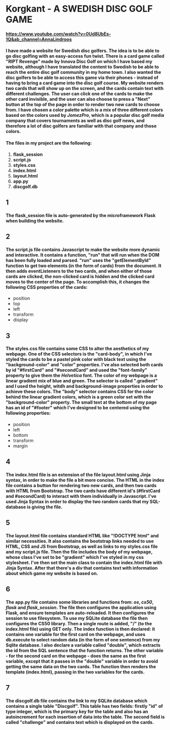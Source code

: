 # Korgkant - A SWEDISH DISC GOLF GAME
#### <https://www.youtube.com/watch?v=0Ud8UbEs-1Q&ab_channel=AnnaLindroos>
#### I have made a website for Swedish disc golfers. The idea is to be able to go disc golfing with an easy-access fun twist. There is a card game called "RIPT Revenge" made by Innova Disc Golf on which I have based my website, although I have translated the content to Swedish to be able to reach the entire disc golf community in my home town. I also wanted the disc golfers to be able to access this game via their phones - instead of having to bring a card game into the disc golf course. My website renders two cards that will show up on the screen, and the cards contain text with different challenges. The user can click one of the cards to make the other card invisible, and the user can also choose to press a "Next" button at the top of the page in order to render two new cards to choose from. I have chosen a color palette which is a mix of three different colors based on the colors used by ***JomezPro***, which is a popular disc golf media company that covers tournaments as well as disc golf news, and therefore a lot of disc golfers are familiar with that company and those colors.

#### The files in my project are the following:
1. **flask_session**
2. **script.js**
3. **styles.css**
4. **index.html**
5. **layout.html**
6. **app.py**
7. **discgolf.db**

## 1
#### The **flask_session** file is auto-generated by the microframework Flask when building the website.

## 2
#### The **script.js** file contains Javascript to make the website more dynamic and interactive. It contains a function, "run" that will run when the DOM has been fully loaded and parsed. "run" uses the "getElementById" function to get two elements \(in the form of cards\) from the document. It then adds eventListeners to the two cards, and when either of those cards are clicked, the non-clicked card is hidden and the clicked card moves to the center of the page. To accomplish this, it changes the following CSS properties of the cards:
- position
- top
- left
- transform
- display
## 3
#### The **styles.css** file contains some CSS to alter the aesthetics of my webpage. One of the CSS selectors is the "card-body", in which I've styled the cards to be a pastel pink color with black text using the "background-color" and "color" properties. I've also selected both cards by id "#firstCard" and "#secondCard" and used the "font-family" property to give them the *Helvetica* font. The color of my webpage is a linear gradient mix of blue and green. The selector is called ".gradient" and I used the height, witdh and background-image properties in order to achieve these colors. The "body" selector contains CSS for the color behind the linear gradient colors, which is a green color set with the "background-color" property. The small text at the bottom of my page has an id of "#footer" which I've designed to be centered using the following properties:
- position
- left
- bottom
- transform
- margin
## 4
#### The **index.html** file is an extension of the file **layout.html** using Jinja syntax, in order to make the file a bit more concise. The HTML in the index file contains a button for rendering two new cards, and then two cards with HTML from Bootstrap. The two cards have different id's \(#firstCard and #secondCard\) to interact with them individually in Javascript. I've used Jinja Syntax in order to display the two random cards that my SQL-database is giving the file.

## 5
#### The **layout.html** file contains standard HTML like "!DOCTYPE html" and similar necessities. It also contains the bootstrap links needed to use HTML, CSS and JS from Bootstrap, as well as links to my **styles.css** file and my **script.js** file. Then the file includes the body of my webpage, whose class I've set to be "gradient" which I've styled in my css stylesheet. I've then set the main class to contain the index.html file with Jinja Syntax. After that there's a div that contains text with information about which game my website is based on.

## 6
#### The **app.py** file contains some libraries and functions from: *os*, *cs50*, *flask* and *flask_session*. The file then configures the application using Flask, and ensure templates are auto-reloaded. It then configures the session to use filesystem. To use my SQLite database the file then configures the CS50 library. Then a single route is added, "/" \(to the index.html file\) using GET only. The index function is then declared: it contains one variable for the first card on the webpage, and uses db.execute to select random data \(in the form of one sentence\) from my Sqlite database. I also declare a variable called "double", which extracts the id from the SQL sentence that the function returns. The other variable - for the second card on the webpage - does the same as the first variable, except that it passes in the "double" variable in order to avoid getting the same data on the two cards. The function then renders the template \(index.html\), passing in the two variables for the cards.

## 7
#### The **discgolf.db** file contains the link to my SQLite database which contains a single table "Discgolf". This table has two fields: firstly "id" of type integer, which is the primary key for the table and also has an autoincrement for each insertion of data into the table. The second field is called "challenge" and contains text which is displayed on the cards.


